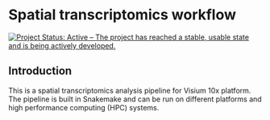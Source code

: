 # Spatial transcriptomics workflow
[![Project Status: Active – The project has reached a stable, usable state and is being actively developed.](http://www.repostatus.org/badges/latest/active.svg)](http://www.repostatus.org/#active) 

Introduction
------------

This is a spatial transcriptomics analysis pipeline for Visium 10x platform. The pipeline is built in Snakemake and can be run on different platforms and high performance computing (HPC) systems.
